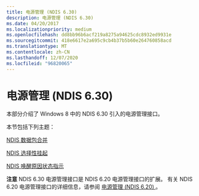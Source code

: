 ```yaml
---
title: 电源管理 (NDIS 6.30)
description: 电源管理 (NDIS 6.30)
ms.date: 04/20/2017
ms.localizationpriority: medium
ms.openlocfilehash: dd8bb96b6acf219a8275a94625cdc8932ed9931e
ms.sourcegitcommit: 418e6617e2a695c9cb4b37b5b60e264760858acd
ms.translationtype: MT
ms.contentlocale: zh-CN
ms.lasthandoff: 12/07/2020
ms.locfileid: "96820065"
---
```

# <a name="power-management-ndis-630"></a>电源管理 (NDIS 6.30)


本部分介绍了 Windows 8 中的 NDIS 6.30 引入的电源管理接口。

本节包括下列主题：

[NDIS 数据包合并](ndis-packet-coalescing.md)

[NDIS 选择性挂起](ndis-selective-suspend.md)

[NDIS 唤醒原因状态指示](overview-of-ndis-wake-reason-statue-indications.md)

**注意**  NDIS 6.30 电源管理接口是 NDIS 6.20 电源管理接口的扩展。 有关 NDIS 6.20 电源管理接口的详细信息，请参阅 [电源管理 (NDIS 6.20) ](ndis-power-management-overview.md)。

 

 

 






